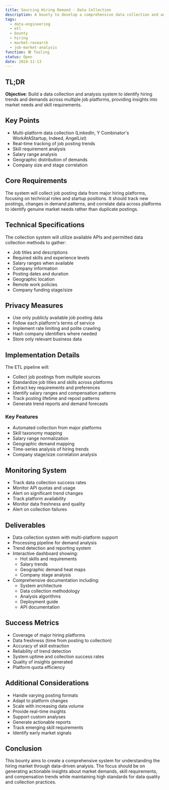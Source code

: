 ```yaml
---
title: Sourcing Hiring Demand - Data Collection
description: A bounty to develop a comprehensive data collection and analysis system for identifying hiring trends and market demands
tags:
  - data-engineering
  - etl
  - bounty
  - hiring
  - market-research
  - job-market-analysis
function: 🛠️ Tooling
status: Open
date: 2024-11-13
---
```


## TL;DR

**Objective**: Build a data collection and analysis system to identify hiring trends and demands across multiple job platforms, providing insights into market needs and skill requirements.

## Key Points

- Multi-platform data collection (LinkedIn, Y Combinator's WorkAtAStartup, Indeed, AngelList)
- Real-time tracking of job posting trends
- Skill requirement analysis
- Salary range analysis
- Geographic distribution of demands
- Company size and stage correlation

## Core Requirements

The system will collect job posting data from major hiring platforms, focusing on technical roles and startup positions. It should track new postings, changes in demand patterns, and correlate data across platforms to identify genuine market needs rather than duplicate postings.

## Technical Specifications

The collection system will utilize available APIs and permitted data collection methods to gather:

- Job titles and descriptions
- Required skills and experience levels
- Salary ranges when available
- Company information
- Posting dates and duration
- Geographic location
- Remote work policies
- Company funding stage/size

## Privacy Measures

- Use only publicly available job posting data
- Follow each platform's terms of service
- Implement rate limiting and polite crawling
- Hash company identifiers where needed
- Store only relevant business data

## Implementation Details

The ETL pipeline will:

- Collect job postings from multiple sources
- Standardize job titles and skills across platforms
- Extract key requirements and preferences
- Identify salary ranges and compensation patterns
- Track posting lifetime and repost patterns
- Generate trend reports and demand forecasts

### Key Features

- Automated collection from major platforms
- Skill taxonomy mapping
- Salary range normalization
- Geographic demand mapping
- Time-series analysis of hiring trends
- Company stage/size correlation analysis

## Monitoring System

- Track data collection success rates
- Monitor API quotas and usage
- Alert on significant trend changes
- Track platform availability
- Monitor data freshness and quality
- Alert on collection failures

## Deliverables

- Data collection system with multi-platform support
- Processing pipeline for demand analysis
- Trend detection and reporting system
- Interactive dashboard showing: 
    - Hot skills and requirements
    - Salary trends
    - Geographic demand heat maps
    - Company stage analysis
- Comprehensive documentation including: 
    - System architecture
    - Data collection methodology
    - Analysis algorithms
    - Deployment guide
    - API documentation

## Success Metrics

- Coverage of major hiring platforms
- Data freshness (time from posting to collection)
- Accuracy of skill extraction
- Reliability of trend detection
- System uptime and collection success rates
- Quality of insights generated
- Platform quota efficiency

## Additional Considerations

- Handle varying posting formats
- Adapt to platform changes
- Scale with increasing data volume
- Provide real-time insights
- Support custom analyses
- Generate actionable reports
- Track emerging skill requirements
- Identify early market signals

## Conclusion

This bounty aims to create a comprehensive system for understanding the hiring market through data-driven analysis. The focus should be on generating actionable insights about market demands, skill requirements, and compensation trends while maintaining high standards for data quality and collection practices.
